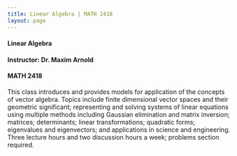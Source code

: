 ```yaml
---
title: Linear Algebra | MATH 2418
layout: page
---
```


#### Linear Algebra

#### Instructor: Dr. Maxim Arnold

#### MATH 2418

This class introduces and provides models for application of the concepts of vector algebra.  Topics include finite dimensional vector spaces and their geometric significant; representing and solving systems of linear equations using multiple methods including Gaussian elimination and matrix inversion; matrices; determinants; linear transformations; quadratic forms; eigenvalues and eigenvectors; and applications in science and engineering.  Three lecture hours and two discussion hours a week; problems section required.
